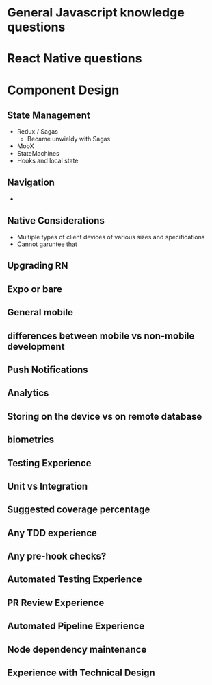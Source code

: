 # General Javascript knowledge questions
# React Native questions

# Component Design
## State Management
- Redux / Sagas 
	- Became unwieldy with Sagas 
- MobX
- StateMachines
- Hooks and local state

## Navigation
- 
## Native Considerations
- Multiple types of client devices of various sizes and specifications
- Cannot garuntee that 

## Upgrading RN
## Expo or bare

## General mobile

## differences between mobile vs non-mobile development
## Push Notifications
## Analytics
## Storing on the device vs on remote database
## biometrics

## Testing Experience

## Unit vs Integration
## Suggested coverage percentage
## Any TDD experience
## Any pre-hook checks?
## Automated Testing Experience

## PR Review Experience
## Automated Pipeline Experience
## Node dependency maintenance
## Experience with Technical Design
